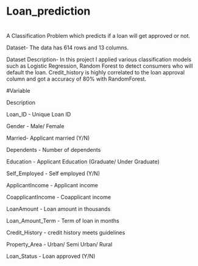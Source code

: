 # Loan_prediction
#
A Classification Problem which predicts if a loan will get approved or not.

Dataset- The data has 614 rows and 13 columns.

Dataset Description- In this project I applied various classification models such as Logistic Regression, Random Forest to detect consumers who will default the loan.                      Credit_history is highly correlated to the loan approval column and got a accuracy of 80% with RandomForest.

#Variable

Description

Loan_ID - Unique Loan ID

Gender - Male/ Female

Married- Applicant married (Y/N)

Dependents - Number of dependents

Education - Applicant Education (Graduate/ Under Graduate)

Self_Employed - Self employed (Y/N)

ApplicantIncome - Applicant income

CoapplicantIncome - Coapplicant income

LoanAmount - Loan amount in thousands

Loan_Amount_Term - Term of loan in months

Credit_History - credit history meets guidelines

Property_Area - Urban/ Semi Urban/ Rural

Loan_Status - Loan approved (Y/N)
